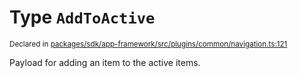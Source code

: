 # Type `AddToActive`
<sub>Declared in [packages/sdk/app-framework/src/plugins/common/navigation.ts:121](https://github.com/dxos/dxos/blob/c996a34fe/packages/sdk/app-framework/src/plugins/common/navigation.ts#L121)</sub>


Payload for adding an item to the active items.



